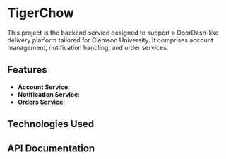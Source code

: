 # TigerChow
This project is the backend service designed to support a DoorDash-like delivery platform tailored for Clemson University. It comprises account management, notification handling, and order services.

## Features
- **Account Service**: 
- **Notification Service**:
- **Orders Service**:

## Technologies Used

## API Documentation
